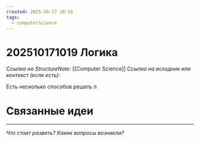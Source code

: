 ```yaml
---
created: 2025-10-17 10:19
tags:
  - computerScience
---
```

# 202510171019 Логика

*Ссылка на StructureNote:* [[Computer Science]]
*Ссылка на исходник или контекст (если есть):* 

Есть несколько способов решать л
# Связанные идеи

---

*Что стоит развить? Какие вопросы возникли?*
